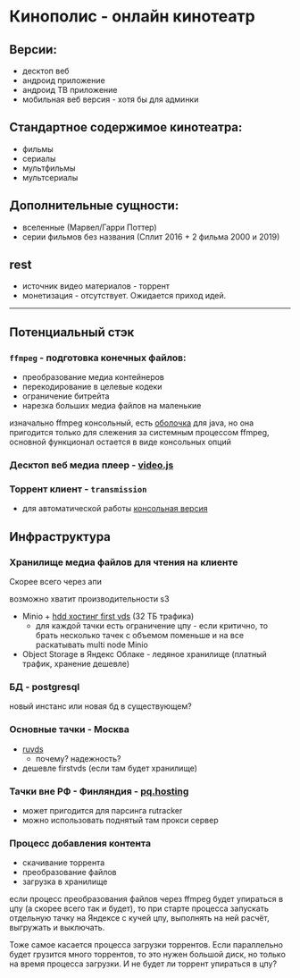 # Кинополис - онлайн кинотеатр

## Версии:
- десктоп веб
- андроид приложение
- андроид ТВ приложение
- мобильная веб версия - хотя бы для админки

## Стандартное содержимое кинотеатра:
- фильмы
- сериалы
- мультфильмы
- мультсериалы

## Дополнительные сущности:
- вселенные (Марвел/Гарри Поттер)
- серии фильмов без названия (Сплит 2016 + 2 фильма 2000 и 2019)

## rest
- источник видео материалов - торрент
- монетизация - отсутствует. Ожидается приход идей.

---

## Потенциальный стэк
### `ffmpeg` - подготовка конечных файлов:
- преобразование медиа контейнеров
- перекодирование в целевые кодеки
- ограничение битрейта
- нарезка больших медиа файлов на маленькие

изначально ffmpeg консольный, есть [оболочка](https://github.com/bramp/ffmpeg-cli-wrapper) для java, но она пригодится только для слежения за системным процессом ffmpeg, основной функционал остается в виде консольных опций

### Десктоп веб медиа плеер - [video.js](https://videojs.com/)
### Торрент клиент - `transmission`
- для автоматической работы [консольная версия](https://cli-ck.io/transmission-cli-user-guide/)

## Инфраструктура
### Хранилище медиа файлов для чтения на клиенте

Скорее всего через апи

возможно хватит производительности s3

- Minio + [hdd хостинг first vds](https://firstvds.ru/storage-vds) (32 ТБ трафика)
  - для каждой тачки есть ограничение цпу - если критично, то брать несколько тачек с объемом поменьше и на все раскатывать multi node Minio
- Object Storage в Яндекс Облаке - ледяное хранилище (платный трафик, хранение дешевле)

### БД - postgresql

новый инстанс или новая бд в существующем?

### Основные тачки - Москва
- [ruvds](https://ruvds.com/ru-rub)
  - почему? надежность?
- дешевле firstvds (если там будет хранилище)

### Тачки вне РФ - Финляндия - [pq.hosting](http://pq.hosting/)
- может пригодится для парсинга rutracker
- можно использовать поднятый там прокси сервер

### Процесс добавления контента
- скачивание торрента
- преобразование файлов
- загрузка в хранилище

если процесс преобразования файлов через 
ffmpeg будет упираться в цпу 
(а скорее всего так и будет), то 
при старте процесса запускать отдельную тачку 
на Яндексе с кучей цпу, 
выполнять на ней расчёт, выгружать и выключать.

Тоже самое касается процесса загрузки торрентов. 
Если параллельно будет грузится много торрентов, то 
это нужен большой диск, но только на время процесса загрузки.
И не будет ли торрент упираться в цпу?
